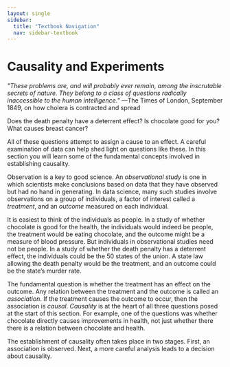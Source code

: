 ```yaml
---
layout: single
sidebar:
  title: "Textbook Navigation"
  nav: sidebar-textbook
---
```


Causality and Experiments
======================

*"These problems are, and will probably ever remain, among the inscrutable
secrets of nature. They belong to a class of questions radically inaccessible to
the human intelligence."* —The Times of London, September 1849, on how cholera
is contracted and spread

Does the death penalty have a deterrent effect? Is chocolate good for you? What
causes breast cancer?

All of these questions attempt to assign a cause to an effect. A careful
examination of data can help shed light on questions like these. In this section
you will learn some of the fundamental concepts involved in establishing
causality.

Observation is a key to good science. An *observational study* is one in which
scientists make conclusions based on data that they have observed but had no
hand in generating. In data science, many such studies involve observations on a
group of individuals, a factor of interest called a *treatment*, and an
*outcome* measured on each individual.

It is easiest to think of the individuals as people. In a study of whether
chocolate is good for the health, the individuals would indeed be people, the
treatment would be eating chocolate, and the outcome might be a measure of blood
pressure. But individuals in observational studies need not be people. In a
study of whether the death penalty has a deterrent effect, the individuals could
be the 50 states of the union. A state law allowing the death penalty would be
the treatment, and an outcome could be the state’s murder rate.

The fundamental question is whether the treatment has an effect on the outcome.
Any relation between the treatment and the outcome is called an *association*.
If the treatment causes the outcome to occur, then the association is *causal*.
*Causality* is at the heart of all three questions posed at the start of this
section. For example, one of the questions was whether chocolate directly causes
improvements in health, not just whether there there is a relation between
chocolate and health.

The establishment of causality often takes place in two stages. First, an
association is observed. Next, a more careful analysis leads to a decision about
causality.
